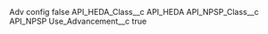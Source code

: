 <?xml version="1.0" encoding="UTF-8"?>
<CustomMetadata xmlns="http://soap.sforce.com/2006/04/metadata" xmlns:xsi="http://www.w3.org/2001/XMLSchema-instance" xmlns:xsd="http://www.w3.org/2001/XMLSchema">
    <label>Adv config</label>
    <protected>false</protected>
    <values>
        <field>API_HEDA_Class__c</field>
        <value xsi:type="xsd:string">API_HEDA</value>
    </values>
    <values>
        <field>API_NPSP_Class__c</field>
        <value xsi:type="xsd:string">API_NPSP</value>
    </values>
    <values>
        <field>Use_Advancement__c</field>
        <value xsi:type="xsd:boolean">true</value>
    </values>
</CustomMetadata>
